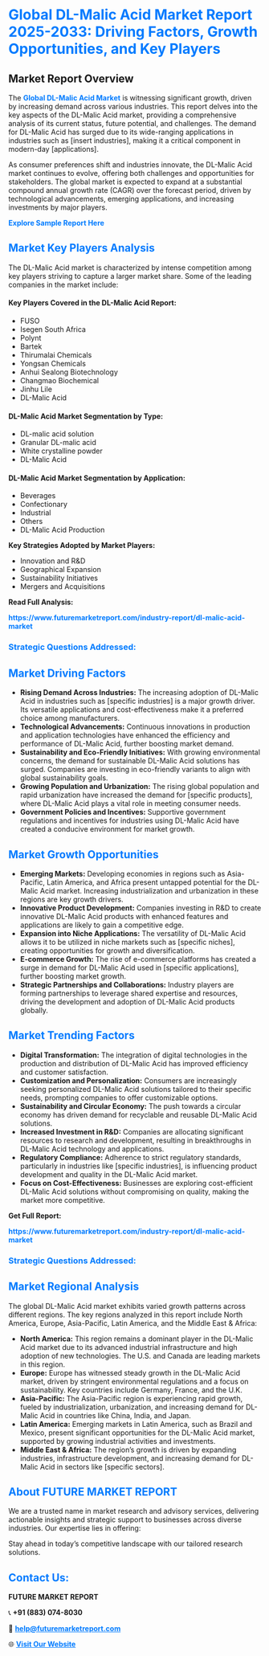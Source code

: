 <h1 style="color: #007BFF;">Global DL-Malic Acid Market Report 2025-2033: Driving Factors, Growth Opportunities, and Key Players</h1>

<section id="overview">
<h2>Market Report Overview</h2>
<p>The <a href="https://www.futuremarketreport.com/industry-report/dl-malic-acid-market" style="color: #007BFF; text-decoration: none;"><strong>Global DL-Malic Acid Market</strong></a> is witnessing significant growth, driven by increasing demand across various industries. This report delves into the key aspects of the DL-Malic Acid market, providing a comprehensive analysis of its current status, future potential, and challenges. The demand for DL-Malic Acid has surged due to its wide-ranging applications in industries such as [insert industries], making it a critical component in modern-day [applications].</p>
<p>As consumer preferences shift and industries innovate, the DL-Malic Acid market continues to evolve, offering both challenges and opportunities for stakeholders. The global market is expected to expand at a substantial compound annual growth rate (CAGR) over the forecast period, driven by technological advancements, emerging applications, and increasing investments by major players.</p>
</section>

<section id="overview">
<p><a href="https://www.futuremarketreport.com/request-sample/reportId=64254" style="color: #007BFF; text-decoration: none;"><strong>Explore Sample Report Here</strong></a></p>
</section>

<section id="key-players">
<h2 style="color: #007BFF;">Market Key Players Analysis</h2>
<p>The DL-Malic Acid market is characterized by intense competition among key players striving to capture a larger market share. Some of the leading companies in the market include:</p>
<h4>Key Players Covered in the DL-Malic Acid Report:</h4>
<ul><li>FUSO</li><li>Isegen South Africa</li><li>Polynt</li><li>Bartek</li><li>Thirumalai Chemicals</li><li>Yongsan Chemicals</li><li>Anhui Sealong Biotechnology</li><li>Changmao Biochemical</li><li>Jinhu Lile</li><li>DL-Malic Acid</li></ul>
<h4>DL-Malic Acid Market Segmentation by Type:</h4>
<ul><li>DL-malic acid solution</li><li>Granular DL-malic acid</li><li>White crystalline powder</li><li>DL-Malic Acid</li></ul>

<h4>DL-Malic Acid Market Segmentation by Application:</h4>
<ul><li>Beverages</li><li>Confectionary</li><li>Industrial</li><li>Others</li><li>DL-Malic Acid Production</li></ul>
<p><strong>Key Strategies Adopted by Market Players:</strong></p>
<ul>
<li>Innovation and R&D</li>
<li>Geographical Expansion</li>
<li>Sustainability Initiatives</li>
<li>Mergers and Acquisitions</li>
</ul>
</section>

<section>
<p><strong>Read Full Analysis: </strong></p><a href="https://www.futuremarketreport.com/industry-report/dl-malic-acid-market" style="color: #007BFF; text-decoration: none;"><strong>https://www.futuremarketreport.com/industry-report/dl-malic-acid-market</strong></a>
<h3 style="color: #007BFF;">Strategic Questions Addressed:</h3>
</section>

<section id="driving-factors">
<h2 style="color: #007BFF;">Market Driving Factors</h2>
<ul>
<li><strong>Rising Demand Across Industries:</strong> The increasing adoption of DL-Malic Acid in industries such as [specific industries] is a major growth driver. Its versatile applications and cost-effectiveness make it a preferred choice among manufacturers.</li>
<li><strong>Technological Advancements:</strong> Continuous innovations in production and application technologies have enhanced the efficiency and performance of DL-Malic Acid, further boosting market demand.</li>
<li><strong>Sustainability and Eco-Friendly Initiatives:</strong> With growing environmental concerns, the demand for sustainable DL-Malic Acid solutions has surged. Companies are investing in eco-friendly variants to align with global sustainability goals.</li>
<li><strong>Growing Population and Urbanization:</strong> The rising global population and rapid urbanization have increased the demand for [specific products], where DL-Malic Acid plays a vital role in meeting consumer needs.</li>
<li><strong>Government Policies and Incentives:</strong> Supportive government regulations and incentives for industries using DL-Malic Acid have created a conducive environment for market growth.</li>
</ul>
</section>

<section id="growth-opportunities">
<h2 style="color: #007BFF;">Market Growth Opportunities</h2>
<ul>
<li><strong>Emerging Markets:</strong> Developing economies in regions such as Asia-Pacific, Latin America, and Africa present untapped potential for the DL-Malic Acid market. Increasing industrialization and urbanization in these regions are key growth drivers.</li>
<li><strong>Innovative Product Development:</strong> Companies investing in R&D to create innovative DL-Malic Acid products with enhanced features and applications are likely to gain a competitive edge.</li>
<li><strong>Expansion into Niche Applications:</strong> The versatility of DL-Malic Acid allows it to be utilized in niche markets such as [specific niches], creating opportunities for growth and diversification.</li>
<li><strong>E-commerce Growth:</strong> The rise of e-commerce platforms has created a surge in demand for DL-Malic Acid used in [specific applications], further boosting market growth.</li>
<li><strong>Strategic Partnerships and Collaborations:</strong> Industry players are forming partnerships to leverage shared expertise and resources, driving the development and adoption of DL-Malic Acid products globally.</li>
</ul>
</section>

<section id="trending-factors">
<h2 style="color: #007BFF;">Market Trending Factors</h2>
<ul>
<li><strong>Digital Transformation:</strong> The integration of digital technologies in the production and distribution of DL-Malic Acid has improved efficiency and customer satisfaction.</li>
<li><strong>Customization and Personalization:</strong> Consumers are increasingly seeking personalized DL-Malic Acid solutions tailored to their specific needs, prompting companies to offer customizable options.</li>
<li><strong>Sustainability and Circular Economy:</strong> The push towards a circular economy has driven demand for recyclable and reusable DL-Malic Acid solutions.</li>
<li><strong>Increased Investment in R&D:</strong> Companies are allocating significant resources to research and development, resulting in breakthroughs in DL-Malic Acid technology and applications.</li>
<li><strong>Regulatory Compliance:</strong> Adherence to strict regulatory standards, particularly in industries like [specific industries], is influencing product development and quality in the DL-Malic Acid market.</li>
<li><strong>Focus on Cost-Effectiveness:</strong> Businesses are exploring cost-efficient DL-Malic Acid solutions without compromising on quality, making the market more competitive.</li>
</ul>
</section>

<section>
<p><strong>Get Full Report: </strong></p><a href="https://www.futuremarketreport.com/industry-report/dl-malic-acid-market" style="color: #007BFF; text-decoration: none;"><strong>https://www.futuremarketreport.com/industry-report/dl-malic-acid-market</strong></a>
<h3 style="color: #007BFF;">Strategic Questions Addressed:</h3>
</section>


<section id="regional-analysis">
<h2 style="color: #007BFF;">Market Regional Analysis</h2>
<p>The global DL-Malic Acid market exhibits varied growth patterns across different regions. The key regions analyzed in this report include North America, Europe, Asia-Pacific, Latin America, and the Middle East & Africa:</p>
<ul>
<li><strong>North America:</strong> This region remains a dominant player in the DL-Malic Acid market due to its advanced industrial infrastructure and high adoption of new technologies. The U.S. and Canada are leading markets in this region.</li>
<li><strong>Europe:</strong> Europe has witnessed steady growth in the DL-Malic Acid market, driven by stringent environmental regulations and a focus on sustainability. Key countries include Germany, France, and the U.K.</li>
<li><strong>Asia-Pacific:</strong> The Asia-Pacific region is experiencing rapid growth, fueled by industrialization, urbanization, and increasing demand for DL-Malic Acid in countries like China, India, and Japan.</li>
<li><strong>Latin America:</strong> Emerging markets in Latin America, such as Brazil and Mexico, present significant opportunities for the DL-Malic Acid market, supported by growing industrial activities and investments.</li>
<li><strong>Middle East & Africa:</strong> The region’s growth is driven by expanding industries, infrastructure development, and increasing demand for DL-Malic Acid in sectors like [specific sectors].</li>
</ul>
</section>

<footer>
<h2 style="color: #007BFF;">About FUTURE MARKET REPORT</h2>
<p>We are a trusted name in market research and advisory services, delivering actionable insights and strategic support to businesses across diverse industries. Our expertise lies in offering:</p>

<p>Stay ahead in today’s competitive landscape with our tailored research solutions.</p>

<h2 style="color: #007BFF;">Contact Us:</h2>
<p><strong>FUTURE MARKET REPORT</strong></p>
<p>📞 <strong>+91 (883) 074-8030</strong></p>
<p>📧 <strong><a href="mailto:help@futuremarketreport.com" style="color: #007BFF;">help@futuremarketreport.com</a></strong></p>
<p>🌐 <strong><a href="https://www.futuremarketreport.com/" style="color: #007BFF;">Visit Our Website</a></strong></p>
</footer>